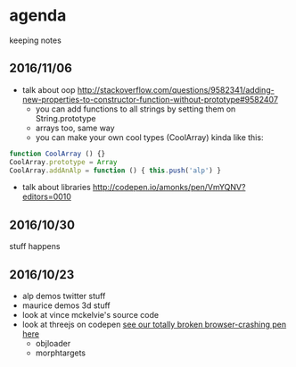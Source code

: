 # agenda 

keeping notes

## 2016/11/06

- talk about oop http://stackoverflow.com/questions/9582341/adding-new-properties-to-constructor-function-without-prototype#9582407
  - you can add functions to all strings by setting them on String.prototype
  - arrays too, same way
  - you can make your own cool types (CoolArray) kinda like this:

```javascript
function CoolArray () {}
CoolArray.prototype = Array
CoolArray.addAnAlp = function () { this.push('alp') }
```

- talk about libraries http://codepen.io/amonks/pen/VmYQNV?editors=0010

## 2016/10/30

stuff happens

## 2016/10/23

- alp demos twitter stuff
- maurice demos 3d stuff
- look at vince mckelvie's source code
- look at threejs on codepen [see our totally broken browser-crashing pen here](https://codepen.io/amonks/pen/GjzrvG?editors=0010)
  - objloader
  - morphtargets
  
